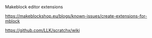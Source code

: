 Makeblock editor extensions

https://makeblockshop.eu/blogs/known-issues/create-extensions-for-mblock

https://github.com/LLK/scratchx/wiki
